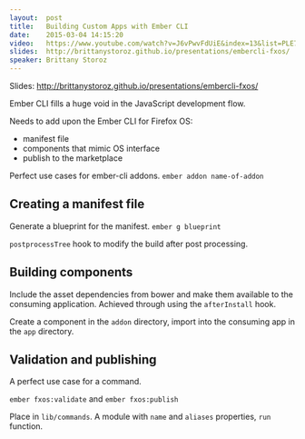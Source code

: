 ```yaml
---
layout:  post
title:   Building Custom Apps with Ember CLI
date:    2015-03-04 14:15:20
video:   https://www.youtube.com/watch?v=J6vPwvFdUiE&index=13&list=PLE7tQUdRKcyacwiUPs0CjPYt6tJub4xXU
slides:  http://brittanystoroz.github.io/presentations/embercli-fxos/
speaker: Brittany Storoz
---
```


Slides: <http://brittanystoroz.github.io/presentations/embercli-fxos/>

Ember CLI fills a huge void in the JavaScript development flow.

Needs to add upon the Ember CLI for Firefox OS:

* manifest file
* components that mimic OS interface
* publish to the marketplace

Perfect use cases for ember-cli addons. `ember addon name-of-addon`

## Creating a manifest file

Generate a blueprint for the manifest. `ember g blueprint`

`postprocessTree` hook to modify the build after post processing.

## Building components

Include the asset dependencies from bower and make them available to the
consuming application. Achieved through using the `afterInstall` hook.

Create a component in the `addon` directory, import into the consuming app
in the `app` directory.

## Validation and publishing

A perfect use case for a command.

`ember fxos:validate` and `ember fxos:publish`

Place in `lib/commands`. A module with `name` and `aliases` properties, `run`
function.
